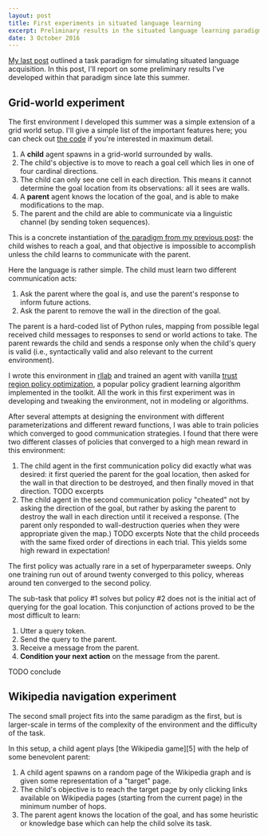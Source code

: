 ```yaml
---
layout: post
title: First experiments in situated language learning
excerpt: Preliminary results in the situated language learning paradigm
date: 3 October 2016
---
```


[My last post][4] outlined a task paradigm for simulating situated language
acquisition. In this post, I'll report on some preliminary results I've
developed within that paradigm since late this summer.

## Grid-world experiment

The first environment I developed this summer was a simple extension of a grid
world setup. I'll give a simple list of the important features here; you can
check out [the code][1] if you're interested in maximum detail.

1. A **child** agent spawns in a grid-world surrounded by walls.
2. The child's objective is to move to reach a goal cell which lies in one of
   four cardinal directions.
2. The child can only see one cell in each direction. This means it cannot
   determine the goal location from its observations: all it sees are walls.
3. A **parent** agent knows the location of the goal, and is able to make
   modifications to the map.
4. The parent and the child are able to communicate via a linguistic channel
   (by sending token sequences).

This is a concrete instantiation of [the paradigm from my previous post][4]:
the child wishes to reach a goal, and that objective is impossible to
accomplish unless the child learns to communicate with the parent.

Here the language is rather simple. The child must learn two different
communication acts:

1. Ask the parent where the goal is, and use the parent's response to inform
   future actions.
2. Ask the parent to remove the wall in the direction of the goal.

The parent is a hard-coded list of Python rules, mapping from possible legal
received child messages to responses to send or world actions to take. The
parent rewards the child and sends a response only when the child's query is
valid (i.e., syntactically valid and also relevant to the current environment).

I wrote this environment in [rllab][2] and trained an agent with vanilla [trust
region policy optimization][3], a popular policy gradient learning algorithm
implemented in the toolkit. All the work in this first experiment was in
developing and tweaking the environment, not in modeling or algorithms.

After several attempts at designing the environment with different
parameterizations and different reward functions, I was able to train policies
which converged to good communication strategies. I found that there were two
different classes of policies that converged to a high mean reward in this
environment:

1. The child agent in the first communication policy did exactly what was
   desired: it first queried the parent for the goal location, then asked
   for the wall in that direction to be destroyed, and then finally moved in
   that direction.
   TODO excerpts
2. The child agent in the second communication policy "cheated" not by asking
   the direction of the goal, but rather by asking the parent to destroy the
   wall in each direction until it received a response. (The parent only
   responded to wall-destruction queries when they were appropriate given the
   map.)
   TODO excerpts
   Note that the child proceeds with the same fixed order of directions in
   each trial. This yields some high reward in expectation!

The first policy was actually rare in a set of hyperparameter sweeps. Only one
training run out of around twenty converged to this policy, whereas around ten
converged to the second policy.

The sub-task that policy #1 solves but policy #2 does not is the initial act of
querying for the goal location. This conjunction of actions proved to be the
most difficult to learn:

1. Utter a query token.
2. Send the query to the parent.
3. Receive a message from the parent.
4. **Condition your next action** on the message from the parent.

TODO conclude

## Wikipedia navigation experiment

The second small project fits into the same paradigm as the first, but is
larger-scale in terms of the complexity of the environment and the difficulty
of the task.

In this setup, a child agent plays [the Wikipedia game][5] with the help of
some benevolent parent:

1. A child agent spawns on a random page of the Wikipedia graph and is given
   some representation of a "target" page.
2. The child's objective is to reach the target page by only clicking links
   available on Wikipedia pages (starting from the current page) in the minimum
   number of hops.
3. The parent agent knows the location of the goal, and has some heuristic or
   knowledge base which can help the child solve its task.

[1]: https://github.com/hans/praglang/blob/master/praglang/scripts/grid_world.py
[2]: https://github.com/openai/rllab
[3]: https://arxiv.org/abs/1502.05477
[4]: http://www.foldl.me/2016/situated-language-learning
